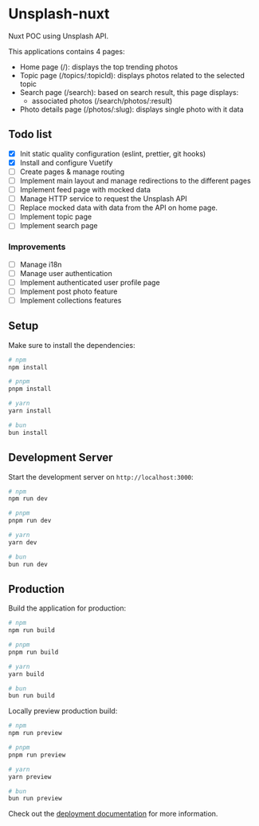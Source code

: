 # Unsplash-nuxt

Nuxt POC using Unsplash API.

This applications contains 4 pages:

- Home page (/): displays the top trending photos
- Topic page (/topics/:topicId): displays photos related to the selected topic
- Search page (/search): based on search result, this page displays:
  - associated photos (/search/photos/:result)
- Photo details page (/photos/:slug): displays single photo with it data

## Todo list

- [x] Init static quality configuration (eslint, prettier, git hooks)
- [x] Install and configure Vuetify
- [ ] Create pages & manage routing
- [ ] Implement main layout and manage redirections to the different pages
- [ ] Implement feed page with mocked data
- [ ] Manage HTTP service to request the Unsplash API
- [ ] Replace mocked data with data from the API on home page.
- [ ] Implement topic page
- [ ] Implement search page

### Improvements

- [ ] Manage i18n
- [ ] Manage user authentication
- [ ] Implement authenticated user profile page
- [ ] Implement post photo feature
- [ ] Implement collections features

## Setup

Make sure to install the dependencies:

```bash
# npm
npm install

# pnpm
pnpm install

# yarn
yarn install

# bun
bun install
```

## Development Server

Start the development server on `http://localhost:3000`:

```bash
# npm
npm run dev

# pnpm
pnpm run dev

# yarn
yarn dev

# bun
bun run dev
```

## Production

Build the application for production:

```bash
# npm
npm run build

# pnpm
pnpm run build

# yarn
yarn build

# bun
bun run build
```

Locally preview production build:

```bash
# npm
npm run preview

# pnpm
pnpm run preview

# yarn
yarn preview

# bun
bun run preview
```

Check out the [deployment documentation](https://nuxt.com/docs/getting-started/deployment) for more
information.
